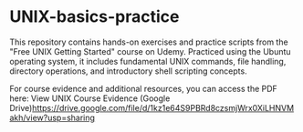 # UNIX-basics-practice
This repository contains hands-on exercises and practice scripts from the "Free UNIX Getting Started" course on Udemy. Practiced using the Ubuntu operating system, it includes fundamental UNIX commands, file handling, directory operations, and introductory shell scripting concepts.

For course evidence and additional resources, you can access the PDF here:
View UNIX Course Evidence (Google Drive)https://drive.google.com/file/d/1kz1e64S9PBRd8czsmjWrx0XiLHNVMakh/view?usp=sharing
